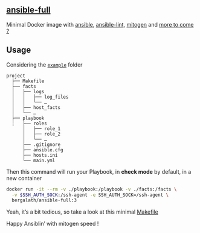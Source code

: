 ## [ansible-full](https://hub.docker.com/r/bergalath/ansible-full)

Minimal Docker image with [ansible](https://docs.ansible.com/ansible/latest/), [ansible-lint](https://ansible.readthedocs.io/projects/lint/), [mitogen](https://mitogen.networkgenomics.com/ansible_detailed.html) and [more to come ?](https://github.com/fboender/ansible-cmdb)

## Usage

Considering the [`example`](example) folder

```
project
  ├── Makefile
  ├── facts
  │   ├── logs
  │   │   ├── log_files
  │   │   └── …
  │   ├── host_facts
  │   └── …
  ├── playbook
  ┊   ├── roles
      │   ├── role_1
      │   ├── role_2
      │   └── …
      ├── .gitignore
      ├── ansible.cfg
      ├── hosts.ini
      └── main.yml
```

Then this command will run your Playbook, in **check mode** by default, in a new container

```bash
docker run -it --rm -v ./playbook:/playbook -v ./facts:/facts \
  -v $SSH_AUTH_SOCK:/ssh-agent -e SSH_AUTH_SOCK=/ssh-agent \
  bergalath/ansible-full:3
```

Yeah, it’s a bit tedious, so take a look at this minimal [Makefile](example/Makefile)

Happy Ansiblin’ with mitogen speed !
